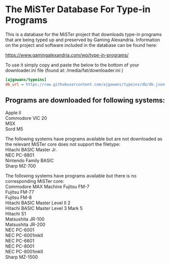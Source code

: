 # The MiSTer Database For Type-in Programs 

This is a database for the MiSTer project that downloads type-in programs that are being typed up and preserved by Gaming Alexandria.  Information on the project and software included in the database can be found here:

https://www.gamingalexandria.com/wp/type-in-programs/


To use it simply copy and paste the below to the bottom of your downloader.ini file (found at: /media/fat/downloader.ini )

```ini
[ajgowans/typeins]
db_url = https://raw.githubusercontent.com/ajgowans/typeins/db/db.json.zip
```



 ## Programs are downloaded for following systems:
 
 Apple II <br>
 Commodore VIC 20 <br>
 MSX <br>
 Sord M5 <br>
 
 
The following systems have programs available but are not downloaded as the relevant MiSTer core does not support the filetype: <br>
Hitachi BASIC Master Jr. <br>
NEC PC-8801 <br>
Nintendo Family BASIC <br>
Sharp MZ-700 <br>


The following systems have programs available but there is no corresponding MiSTer core: <br>
Commodore MAX Machine
Fujitsu FM-7 <br>
Fujitsu FM-77 <br>
Fujitsu FM-8 <br>
Hitachi BASIC Master Level II 2 <br>
Hitachi BASIC Master Level 3 Mark 5 <br>
Hitachi S1 <br>
Matsushita JR-100 <br>
Matsushita JR-200 <br>
NEC PC-6001 <br>
NEC PC-6001mkII <br>
NEC PC-6601 <br>
NEC PC-8001 <br>
NEC PC-8001mkII <br>
Sharp MZ-1500 <br>















